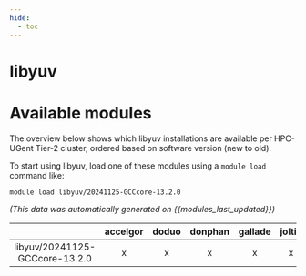 ```yaml
---
hide:
  - toc
---
```


libyuv
======

# Available modules


The overview below shows which libyuv installations are available per HPC-UGent Tier-2 cluster, ordered based on software version (new to old).

To start using libyuv, load one of these modules using a `module load` command like:

```shell
module load libyuv/20241125-GCCcore-13.2.0
```

*(This data was automatically generated on {{modules_last_updated}})*

| |accelgor|doduo|donphan|gallade|joltik|litleo|shinx|
| :---: | :---: | :---: | :---: | :---: | :---: | :---: | :---: |
|libyuv/20241125-GCCcore-13.2.0|x|x|x|x|x|x|x|
